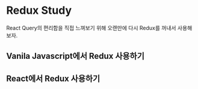 # Redux Study

React Query의 편리함을 직접 느껴보기 위해 오랜만에 다시 Redux를 꺼내서 사용해보자.

## Vanila Javascript에서 Redux 사용하기

## React에서 Redux 사용하기